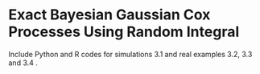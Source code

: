 # Exact Bayesian Gaussian Cox Processes Using Random Integral

Include Python and R codes for simulations 3.1 and real examples 3.2, 3.3 and 3.4 .
